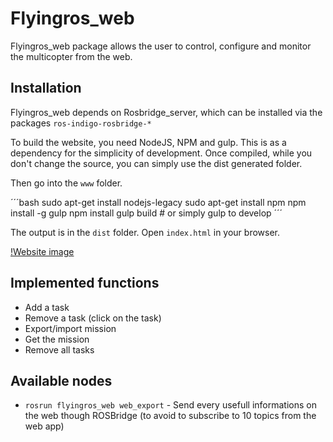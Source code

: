 Flyingros\_web
=========

Flyingros\_web package allows the user to control, configure and monitor the multicopter from the web.

Installation
-------------

Flyingros\_web depends on Rosbridge\_server, which can be installed via the packages `ros-indigo-rosbridge-*`

To build the website, you need NodeJS, NPM and gulp. This is as a dependency for the simplicity of development. Once compiled, while you don't change the source, you can simply use the dist generated folder.

Then go into the `www` folder.

´´´bash
sudo apt-get install nodejs-legacy
sudo apt-get install npm
npm install -g gulp
npm install
gulp build # or simply gulp to develop 
´´´

The output is in the `dist` folder. Open `index.html` in your browser.

[!Website image](images/website.png)

Implemented functions
-----------

* Add a task 
* Remove a task (click on the task)
* Export/import mission
* Get the mission
* Remove all tasks

Available nodes 
-----------

* `rosrun flyingros_web web_export` - Send every usefull informations on the web though ROSBridge (to avoid to subscribe to 10 topics from the web app)

